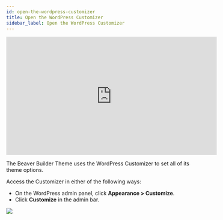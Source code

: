 ```yaml
---
id: open-the-wordpress-customizer
title: Open the WordPress Customizer
sidebar_label: Open the WordPress Customizer
---
```


<div className="embed-responsive">
  <iframe width="560" height="315" src="https://www.youtube.com/embed/w5GkIwRzO7U" FrameBorder="0" allow="accelerometer; autoplay; encrypted-media; gyroscope; picture-in-picture" allowFullScreen=""></iframe>
</div>

The Beaver Builder Theme uses the WordPress Customizer to set all of its theme options.

Access the Customizer in either of the following ways:

  * On the WordPress admin panel, click **Appearance > Customize**.
  * Click **Customize** in the admin bar.

![](/img/open-the-wordpress-customizer-199e2a37.jpg)
